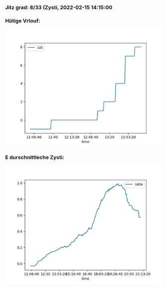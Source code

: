 ### Jitz grad: 8/33 (Zysti, 2022-02-15 14:15:00

### Hütige Vrlouf:
![Graph](Today.png)

### E durschnittleche Zysti:
![Graph](Zysti.png)